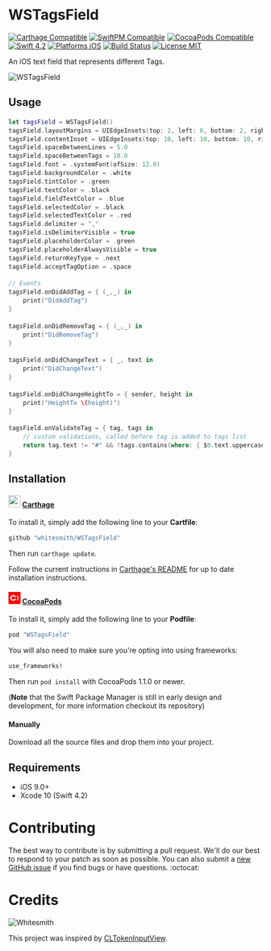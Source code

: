 # WSTagsField

[![Carthage Compatible](https://img.shields.io/badge/Carthage-compatible-4BC51D.svg)](https://github.com/Carthage/Carthage)
[![SwiftPM Compatible](https://img.shields.io/badge/SwiftPM-Compatible-brightgreen.svg)](https://swift.org/package-manager/)
[![CocoaPods Compatible](https://img.shields.io/cocoapods/v/WSTagsField.svg)](https://cocoapods.org/pods/WSTagsField)
[![Swift 4.2](https://img.shields.io/badge/Swift-4.2-orange.svg?style=flat)](https://developer.apple.com/swift/)
[![Platforms iOS](https://img.shields.io/badge/Platforms-iOS-lightgray.svg?style=flat)](http://www.apple.com/ios/)
[![Build Status](https://www.bitrise.io/app/059bc89743c769dc.svg?token=Wu0zdJtTsCQlVFSG1XuGIw&branch=master)](https://www.bitrise.io/app/059bc89743c769dc)
[![License MIT](https://img.shields.io/badge/License-MIT-lightgrey.svg?style=flat)](https://opensource.org/licenses/MIT)

An iOS text field that represents different Tags.

![WSTagsField](http://i.giphy.com/3o72F8JCGkjrF4Lwvm.gif)

## Usage

``` swift
let tagsField = WSTagsField()
tagsField.layoutMargins = UIEdgeInsets(top: 2, left: 6, bottom: 2, right: 6)
tagsField.contentInset = UIEdgeInsets(top: 10, left: 10, bottom: 10, right: 10)
tagsField.spaceBetweenLines = 5.0
tagsField.spaceBetweenTags = 10.0
tagsField.font = .systemFont(ofSize: 12.0)
tagsField.backgroundColor = .white
tagsField.tintColor = .green
tagsField.textColor = .black
tagsField.fieldTextColor = .blue
tagsField.selectedColor = .black
tagsField.selectedTextColor = .red
tagsField.delimiter = ","
tagsField.isDelimiterVisible = true
tagsField.placeholderColor = .green
tagsField.placeholderAlwaysVisible = true
tagsField.returnKeyType = .next
tagsField.acceptTagOption = .space

// Events
tagsField.onDidAddTag = { (_,_) in
    print("DidAddTag")
}

tagsField.onDidRemoveTag = { (_,_) in
    print("DidRemoveTag")
}

tagsField.onDidChangeText = { _, text in
    print("DidChangeText")
}

tagsField.onDidChangeHeightTo = { sender, height in
    print("HeightTo \(height)")
}

tagsField.onValidateTag = { tag, tags in
    // custom validations, called before tag is added to tags list
    return tag.text != "#" && !tags.contains(where: { $0.text.uppercased() == tag.text.uppercased() })
}


```

## Installation

#### <img src="https://cloud.githubusercontent.com/assets/432536/5252404/443d64f4-7952-11e4-9d26-fc5cc664cb61.png" width="24" height="24"> [Carthage]

[Carthage]: https://github.com/Carthage/Carthage

To install it, simply add the following line to your **Cartfile**:

```ruby
github "whitesmith/WSTagsField"
```

Then run `carthage update`.

Follow the current instructions in [Carthage's README][carthage-installation]
for up to date installation instructions.

[carthage-installation]: https://github.com/Carthage/Carthage#adding-frameworks-to-an-application

#### <img src="https://raw.githubusercontent.com/ricardopereira/resources/master/img/cocoapods.png" width="24" height="24"> [CocoaPods]

[CocoaPods]: http://cocoapods.org

To install it, simply add the following line to your **Podfile**:

```ruby
pod "WSTagsField"
```

You will also need to make sure you're opting into using frameworks:

```ruby
use_frameworks!
```

Then run `pod install` with CocoaPods 1.1.0 or newer.

(**Note** that the Swift Package Manager is still in early design and development, for more information checkout its repository)

#### Manually

Download all the source files and drop them into your project.

## Requirements

* iOS 9.0+
* Xcode 10 (Swift 4.2)

# Contributing

The best way to contribute is by submitting a pull request. We'll do our best to respond to your patch as soon as possible. You can also submit a [new GitHub issue](https://github.com/whitesmith/WSTagsField/issues/new) if you find bugs or have questions. :octocat:

# Credits
![Whitesmith](http://i.imgur.com/Si2l3kd.png)

This project was inspired by [CLTokenInputView](https://github.com/clusterinc/CLTokenInputView).
